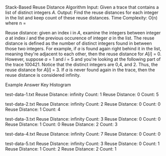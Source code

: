 Stack-Based Reuse Distance Algorithm
Input: Given a trace that contains a list of distinct integers _A_.
Output: Find the reuse distances for each integer in the list and keep count of these reuse distances.
Time Complexity: O(n) where n = 

Reuse distance: given an index i in _A_, examine the integers between integer _a_ at index _i_ and the previous occurence of integer _a_ in the list. The reuse distance is defined as the number of distinct integers found in between those two integers. For example, if _a_ is found again right behind it in the list, meaning they're adjacent to each other, then the reuse distance for _A_\[_i_\] = 0. However, suppose _a_ = 1 and _i_ = 5 and you're looking at the following part of the trace 100421. Notice that the distinct integers are 0,4, and 2. Thus, the reuse distance for _A_\[_i_\] = 3. If _a_ is never found again in the trace, then the reuse distance is considered infinity.

Example Answer Key Histogram

test-data-1.txt 
Reuse Distance: infinity Count: 1
        Reuse Distance: 0 Count: 5

test-data-2.txt
Reuse Distance: infinity Count: 2
        Reuse Distance: 0 Count: 0
         Reuse Distance: 1 Count: 4

test-data-3.txt
Reuse Distance: infinity Count: 3
        Reuse Distance: 0 Count: 0
         Reuse Distance: 1 Count: 0
         Reuse Distance: 2 Count: 3

test-data-4.txt
Reuse Distance: infinity Count: 7
        Reuse Distance: 0 Count: 0

test-data-5.txt
Reuse Distance: infinity Count: 3
        Reuse Distance: 0 Count: 1
         Reuse Distance: 1 Count: 2
         Reuse Distance: 2 Count: 1
